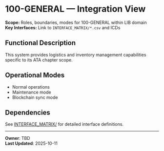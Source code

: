 # 100-GENERAL — Integration View

**Scope:** Roles, boundaries, modes for 100-GENERAL within LIB domain  
**Key Interfaces:** Link to `INTERFACE_MATRIX/*.csv` and ICDs

## Functional Description

This system provides logistics and inventory management capabilities specific to its ATA chapter scope.

## Operational Modes

- Normal operations
- Maintenance mode
- Blockchain sync mode

## Dependencies

See [INTERFACE_MATRIX/](./INTERFACE_MATRIX/) for detailed interface definitions.

---

**Owner**: TBD  
**Last Updated**: 2025-10-11
